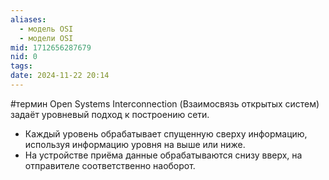 ```yaml
---
aliases:
  - модель OSI
  - модели OSI
mid: 1712656287679
nid: 0
tags: 
date: 2024-11-22 20:14
---
```

#термин 
Open Systems Interconnection (Взаимосвязь открытых систем) задаёт уровневый подход к построению сети. 
- Каждый уровень обрабатывает спущенную сверху информацию, используя информацию уровня на выше или ниже.
- На устройстве приёма данные обрабатываются снизу вверх, на отправителе соответственно наоборот.
